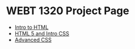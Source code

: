 # WEBT 1320 Project Page

<ul>
<li><a href="intro_to_HTML/index.html" target="_blank">Intro to HTML</a></li>
<li><a href="html5_and_intro_to_css/index.html" target="_blank">HTML 5 and Intro CSS</a></li>
<li><a href="advanced_css/index.html" target="_blank">Advanced CSS</a></li>
</ul>